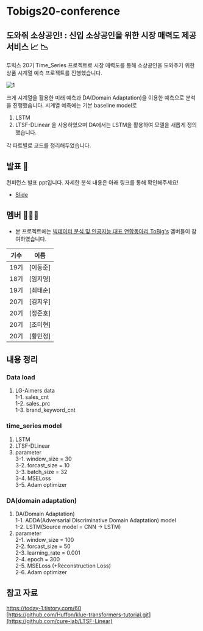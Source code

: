 # Tobigs20-conference
## 도와줘 소상공인! : 신입 소상공인을 위한 시장 매력도 제공 서비스 :chart_with_upwards_trend: :chart_with_downwards_trend:

투빅스 20기 Time_Series 프로젝트로 시장 매력도를 통해 소상공인을 도와주기 위한 상품 시계열 예측 프로젝트를 진행했습니다.

![1](https://github.com/choitaesoon/Tobigs20_conference/assets/113870266/33818a15-eb74-4378-8ec7-c510be79fd73)

크게 시계열을 활용한 미래 예측과 DA(Domain Adaptation)을 이용한 예측으로 분석을 진행했습니다.
시계열 예측에는 기본 baseline model로
1. LSTM
2. LTSF-DLinear
을 사용하였으며
DA에서는 LSTM을 활용하여 모델을 새롭게 정의했습니다.

각 파트별로 코드를 정리해두었습니다.

## 발표 🙋

컨퍼런스 발표 ppt입니다. 자세한 분석 내용은 아래 링크를 통해 확인해주세요!  
- [Slide](https://docs.google.com/viewer?url=https://github.com/choitaesoon/Tobigs19-conference/files/13938902/tobigs20_conference_time_series.pdf?raw=True)

## 멤버 🧑‍🤝‍🧑

- 본 프로젝트에는 [빅데이터 분석 및 인공지능 대표 연합동아리 ToBig's](http://www.datamarket.kr/xe/) 멤버들이 참여하였습니다.

|기수|이름|
|:-----:|:-----:|
|19기|[이동준]|
|18기|[임지영]|
|19기|[최태순]|
|20기|[김지우]|
|20기|[정준호]|
|20기|[조미현]|
|20기|[황민정]|

## 내용 정리

### Data load  
1. LG-Aimers data  
  1-1. sales_cnt  
  1-2. sales_prc  
  1-3. brand_keyword_cnt  

### time_series model  
1. LSTM  
2. LTSF-DLinear  
3. parameter  
  3-1. window_size = 30  
  3-2. forcast_size = 10  
  3-3. batch_size = 32  
  3-4. MSELoss  
  3-5. Adam optimizer  
  
### DA(domain adaptation)  
1. DA(Domain Adaptation)  
   1-1. ADDA(Adversarial Discriminative Domain Adaptation) model  
   1-2. LSTM(Source model = CNN -> LSTM)  
2. parameter  
  2-1. window_size = 100  
  2-2. forcast_size = 50  
  2-3. learning_rate = 0.001  
  2-4. epoch = 300  
  2-5. MSELoss (+Reconstruction Loss)  
  2-6. Adam optimizer  


## 참고 자료
https://today-1.tistory.com/60  
[https://github.com/Huffon/klue-transformers-tutorial.git](https://github.com/cure-lab/LTSF-Linear)

